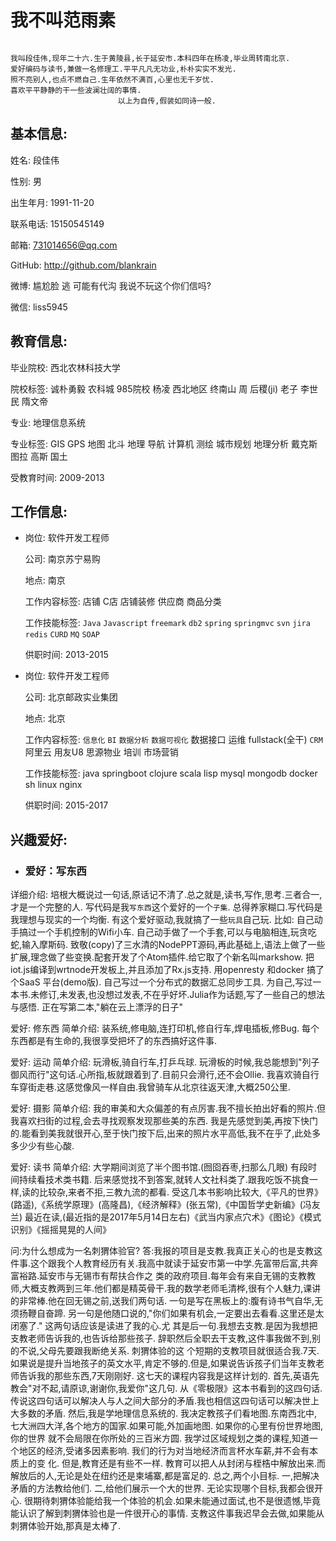 # 我不叫范雨素

```

我叫段佳伟,现年二十六.生于黄陵县,长于延安市.本科四年在杨凌,毕业周转南北京.
爱好编码与读书,兼做一名修理工.平平凡凡无功业,朴朴实实不发光.
照不亮别人,也点不燃自己.生年依然不满百,心里也无千岁忧.
喜欢平平静静的干一些波澜壮阔的事情.
                        以上为自传,假装如同诗一般.

```


## 基本信息:
姓名: 段佳伟

性别: 男

出生年月: 1991-11-20

联系电话: 15150545149

邮箱: 731014656@qq.com

GitHub: http://github.com/blankrain

微博: 尴尬脸 逃 可能有代沟 我说不玩这个你们信吗?

微信: liss5945


## 教育信息:
毕业院校: 西北农林科技大学

院校标签: 诚朴勇毅 农科城 985院校 杨凌 西北地区  终南山 周 后稷(ji)  老子 李世民 隋文帝

专业: 地理信息系统

专业标签: GIS GPS 地图 北斗 地理 导航 计算机 测绘 城市规划 地理分析 戴克斯图拉 高斯 国土

受教育时间: 2009-2013

## 工作信息:
- 岗位: 软件开发工程师
  
  公司: 南京苏宁易购
  
  地点: 南京
  
  工作内容标签: 店铺 C店 店铺装修 供应商 商品分类 
  
  工作技能标签: `Java` `Javascript` `freemark` `db2` `spring` `springmvc` `svn` `jira` `redis` `CURD` `MQ` `SOAP`
  
  供职时间: 2013-2015


- 岗位: 软件开发工程师
  
  公司: 北京邮政实业集团

  地点: 北京
  
  工作内容标签: `信息化` `BI` `数据分析` `数据可视化` 数据接口 运维 fullstack(全干) `CRM` 阿里云 用友U8 思源物业 培训 市场营销
  
  工作技能标签: java springboot clojure scala lisp mysql mongodb docker sh linux nginx 
  
  供职时间: 2015-2017

## 兴趣爱好:
- ### 爱好：写东西
详细介绍: 
    培根大概说过一句话,原话记不清了.总之就是,读书,写作,思考.三者合一,才是一个完整的人.
    写代码是我`写东西`这个爱好的一个`子集`.
    总得养家糊口.写代码是我理想与现实的一个均衡. 有这个爱好驱动,我就搞了一些`玩具`自己玩. 
    比如: 
          自己动手搞过一个手机控制的Wifi小车. 
          自己动手做了一个手套,可以与电脑相连,玩贪吃蛇,输入摩斯码.
          致敬(copy)了三水清的NodePPT源码,再此基础上,语法上做了一些扩展,理念做了些变换.配套开发了个Atom插件.给它取了个新名叫markshow.
          把iot.js编译到wrtnode开发板上,并且添加了Rx.js支持.
          用openresty 和docker 搞了个SaaS 平台(demo版).
          自己写过一个分布式的数据汇总同步工具.
   为自己,写过一本书.未修订,未发表,也没想过发表,不在乎好坏.Julia作为话题,写了一些自己的想法与感悟.
   正在写第二本,"躺在云上漂浮的日子"

爱好: 修东西
简单介绍: 装系统,修电脑,连打印机,修自行车,焊电插板,修Bug. 
        每个东西都是有生命的,我很享受把坏了的东西搞好这件事.

爱好: 运动
简单介绍: 玩滑板,骑自行车,打乒乓球.
    玩滑板的时候,我总能想到"列子御风而行"这句话.心所指,板就跟着到了.目前只会滑行,还不会Ollie.
    我喜欢骑自行车穿街走巷.这感觉像风一样自由.我曾骑车从北京往返天津,大概250公里.

爱好: 摄影
简单介绍: 我的审美和大众偏差的有点厉害.我不擅长拍出好看的照片.但我喜欢扫街的过程,会去寻找观察发现那些美的东西.
         我是先感觉到美,再按下快门的.能看到美我就很开心,至于快门按下后,出来的照片水平高低,我不在乎了,此处多多少少有些心酸.

爱好: 读书
简单介绍: 大学期间浏览了半个图书馆.(囫囵吞枣,扫那么几眼)
         有段时间持续看技术类书籍. 后来感觉找不到答案,就转人文社科类了.跟我吃饭不挑食一样,读的比较杂,来者不拒,三教九流的都看.
         受这几本书影响比较大,《平凡的世界》(路遥),《系统学原理》(高隆昌),《经济解释》(张五常),《中国哲学史新编》(冯友兰)
         最近在读,(最近指的是2017年5月14日左右)《武当内家点穴术》《图论》《模式识别》《摇摇晃晃的人间》

问:为什么想成为一名刺猬体验官?
答:我报的项目是支教.我真正关心的也是支教这件事.这个跟我个人教育经历有关.我高中就读于延安市第一中学.先富带后富,共奔富裕路.延安市与无锡市有帮扶合作之
类的政府项目.每年会有来自无锡的支教教师,大概支教两到三年.他们都是精英骨干.我的数学老师毛清桦,很有个人魅力,课讲的非常棒.他在回无锡之前,送我们两句话.
一句是写在黑板上的:腹有诗书气自华,无须扬鞭自奋蹄. 另一句是他随口说的,"你们如果有机会,一定要出去看看.这里还是太闭塞了." 这两句话应该是读进了我的心.尤
其是后一句.我想去支教.是因为我想把支教老师告诉我的,也告诉给那些孩子. 辞职然后全职去干支教,这件事我做不到,别的不说,父母先要跟我断绝关系. 刺猬体验的这
个短期的支教项目就很适合我.7天.如果说是提升当地孩子的英文水平,肯定不够的.但是,如果说告诉孩子们当年支教老师告诉我的那些东西,7天刚刚好.
这七天的课程内容我是这样计划的. 
首先,英语先教会"对不起,请原谅,谢谢你,我爱你"这几句. 从《零极限》这本书看到的这四句话.传说这四句话可以解决人与人之间大部分的矛盾.我也相信这四句话可以解决世上大多数的矛盾. 
然后,我是学地理信息系统的. 我决定教孩子们看地图.东南西北中,七大洲四大洋,各个地方的国家.如果可能,外加画地图. 如果你的心里有份世界地图,你的世界
就不会局限在你所处的三百米方圆.  我学过区域规划之类的课程,知道一个地区的经济,受诸多因素影响. 我们的行为对当地经济而言杯水车薪,并不会有本质上的变
化. 但是,教育还是有些不一样. 教育可以把人从封闭与桎梏中解放出来.而解放后的人,无论是处在纽约还是柬埔寨,都是富足的.
总之,两个小目标. 一,把解决矛盾的方法教给他们. 二,给他们展示一个大的世界. 无论实现哪个目标,我都会很开心.
很期待刺猬体验能给我一个体验的机会.如果未能通过面试,也不是很遗憾,毕竟能认识了解到刺猬体验也是一件很开心的事情.
支教这件事我迟早会去做,如果能从刺猬体验开始,那真是太棒了.
